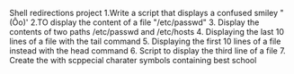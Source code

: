 Shell redirections project
1.Write a script that displays a confused smiley "(Ôo)'
2.TO display the content of a file "/etc/passwd"
3. Display the contents of two paths /etc/passwd and /etc/hosts
4. Displaying the last 10 lines of a file with the tail command
5. Displaying the first 10 lines of a file instead with the head command
6. Script to display the third line of a file
7. Create the with scppecial charater symbols containing best school
